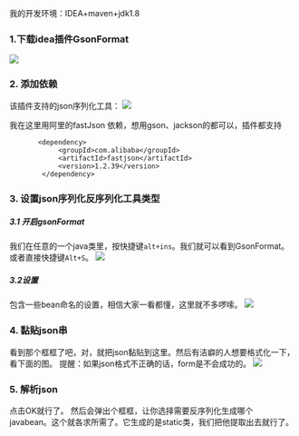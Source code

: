 我的开发环境：IDEA+maven+jdk1.8

###   1.下载idea插件GsonFormat
![](https://upload-images.jianshu.io/upload_images/5786888-019f2e246983b246.png?imageMogr2/auto-orient/strip%7CimageView2/2/w/1240)

###   2. 添加依赖
该插件支持的json序列化工具：
![](https://upload-images.jianshu.io/upload_images/5786888-a77a8cc1f39551d2.png?imageMogr2/auto-orient/strip%7CimageView2/2/w/1240)

我在这里用阿里的fastJson 依赖，想用gson、jackson的都可以，插件都支持
```
       <dependency>
            <groupId>com.alibaba</groupId>
            <artifactId>fastjson</artifactId>
            <version>1.2.39</version>
        </dependency>
```

###   3. 设置json序列化反序列化工具类型

#####    3.1 开启gsonFormat
我们在任意的一个java类里，按快捷键`alt+ins`。我们就可以看到GsonFormat。或者直接快捷键`Alt+S`。
![](https://upload-images.jianshu.io/upload_images/5786888-1fc61f26160e238b.png?imageMogr2/auto-orient/strip%7CimageView2/2/w/1240)
#####    3.2设置
包含一些bean命名的设置，相信大家一看都懂，这里就不多啰嗦。
![](https://upload-images.jianshu.io/upload_images/5786888-9e2e99d0e6eba3f0.png?imageMogr2/auto-orient/strip%7CimageView2/2/w/1240)

###   4. 黏贴json串
看到那个框框了吧，对，就把json黏贴到这里。然后有洁癖的人想要格式化一下，看下面的图。
提醒：如果json格式不正确的话，form是不会成功的。
![](https://upload-images.jianshu.io/upload_images/5786888-f854363dd0bb5093.png?imageMogr2/auto-orient/strip%7CimageView2/2/w/1240)

###   5. 解析json
点击OK就行了。
然后会弹出个框框，让你选择需要反序列化生成哪个 javabean。这个就各求所需了。它生成的是static类，我们把他提取出去就行了。


